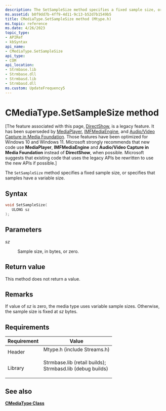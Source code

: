 ```yaml
---
description: The SetSampleSize method specifies a fixed sample size, or specifies that samples have a variable size.
ms.assetid: b0f9dd7b-4ff9-4d11-9c13-b52d7b1549b5
title: CMediaType.SetSampleSize method (Mtype.h)
ms.topic: reference
ms.date: 4/26/2023
topic_type: 
- APIRef
- kbSyntax
api_name: 
- CMediaType.SetSampleSize
api_type: 
- COM
api_location: 
- Strmbase.lib
- Strmbase.dll
- Strmbasd.lib
- Strmbasd.dll
ms.custom: UpdateFrequency5
---
```


# CMediaType.SetSampleSize method

\[The feature associated with this page, [DirectShow](/windows/win32/directshow/directshow), is a legacy feature. It has been superseded by [MediaPlayer](/uwp/api/Windows.Media.Playback.MediaPlayer), [IMFMediaEngine](/windows/win32/api/mfmediaengine/nn-mfmediaengine-imfmediaengine), and [Audio/Video Capture in Media Foundation](windows/win32/medfound/audio-video-capture-in-media-foundation). Those features have been optimized for Windows 10 and Windows 11. Microsoft strongly recommends that new code use **MediaPlayer**, **IMFMediaEngine** and **Audio/Video Capture in Media Foundation** instead of **DirectShow**, when possible. Microsoft suggests that existing code that uses the legacy APIs be rewritten to use the new APIs if possible.\]

The `SetSampleSize` method specifies a fixed sample size, or specifies that samples have a variable size.

## Syntax


```C++
void SetSampleSize(
   ULONG sz
);
```



## Parameters

<dl> <dt>

*sz* 
</dt> <dd>

Sample size, in bytes, or zero.

</dd> </dl>

## Return value

This method does not return a value.

## Remarks

If value of *sz* is zero, the media type uses variable sample sizes. Otherwise, the sample size is fixed at *sz* bytes.

## Requirements



| Requirement | Value |
|--------------------|--------------------------------------------------------------------------------------------------------------------------------------------------------------------------------------------|
| Header<br/>  | <dl> <dt>Mtype.h (include Streams.h)</dt> </dl>                                                                                     |
| Library<br/> | <dl> <dt>Strmbase.lib (retail builds); </dt> <dt>Strmbasd.lib (debug builds)</dt> </dl> |



## See also

<dl> <dt>

[**CMediaType Class**](cmediatype.md)
</dt> </dl>

 

 




